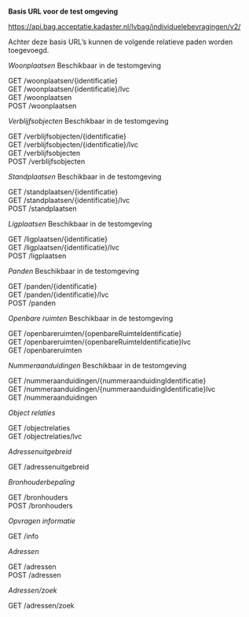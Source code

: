__Basis URL voor de test omgeving__  

https://api.bag.acceptatie.kadaster.nl/lvbag/individuelebevragingen/v2/


Achter deze basis URL’s kunnen de volgende relatieve paden worden toegevoegd.  

*Woonplaatsen*  Beschikbaar in de testomgeving

GET <basis URL>/woonplaatsen/{identificatie}  
GET <basis URL>/woonplaatsen/{identificatie}/lvc  
GET <basis URL>/woonplaatsen  
POST <basis URL>/woonplaatsen
  
  
*Verblijfsobjecten* Beschikbaar in de testomgeving

GET <basis URL>/verblijfsobjecten/{identificatie}  
GET <basis URL>/verblijfsobjecten/{identificatie}/lvc  
GET <basis URL>/verblijfsobjecten  
POST <basis URL>/verblijfsobjecten  

*Standplaatsen*  Beschikbaar in de testomgeving

GET <basis URL>/standplaatsen/{identificatie}  
GET <basis URL>/standplaatsen/{identificatie}/lvc  
POST <basis URL>/standplaatsen  

  
*Ligplaatsen*  Beschikbaar in de testomgeving

GET <basis URL>/ligplaatsen/{identificatie}  
GET <basis URL>/ligplaatsen/{identificatie}/lvc  
POST <basis URL>/ligplaatsen  


*Panden*  Beschikbaar in de testomgeving

GET <basis URL>/panden/{identificatie}  
GET <basis URL>/panden/{identificatie}/lvc  
POST <basis URL>/panden  


*Openbare ruimten*  Beschikbaar in de testomgeving

GET <basis URL>/openbareruimten/{openbareRuimteIdentificatie}  
GET <basis URL>/openbareruimten/{openbareRuimteIdentificatie}lvc  
GET <basis URL>/openbareruimten  


*Nummeraanduidingen*  Beschikbaar in de testomgeving

GET <basis URL>/nummeraanduidingen/{nummeraanduidingIdentificatie}  
GET <basis URL>/nummeraanduidingen/{nummeraanduidingIdentificatie}lvc  
GET <basis URL>/nummeraanduidingen  


*Object relaties*  

GET <basis URL>/objectrelaties  
GET <basis URL>/objectrelaties/lvc  


*Adressenuitgebreid*  

GET <basis URL>/adressenuitgebreid

*Bronhouderbepaling*  

GET <basis URL>/bronhouders  
POST <basis URL>/bronhouders

*Opvragen informatie*  

GET <basis URL>/info  
  
*Adressen*  

GET <basis URL>/adressen  
POST <basis URL>/adressen  
    
*Adressen/zoek*  
  
GET <basisurl>/adressen/zoek
